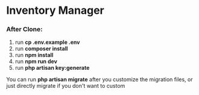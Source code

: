<h1>Inventory Manager</h1>

<h3>After Clone:</h3>
<ol>
    <li>run <b>cp .env.example .env</b></li>
    <li>run <b>composer install</b></li>
    <li>run <b>npm install</b></li>
    <li>run <b>npm run dev</b></li>
    <li>run <b>php artisan key:generate</b></li>
</ol>
<p>You can run <b>php artisan migrate</b> after you customize the migration files, or just directly migrate if you don't want to custom</p>
